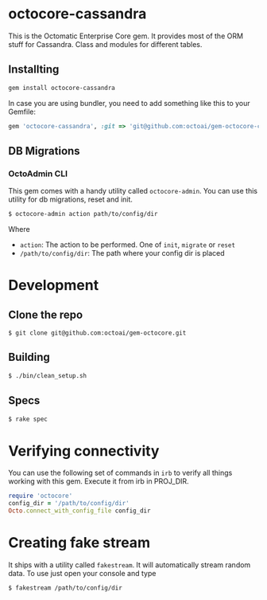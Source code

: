 # octocore-cassandra

This is the Octomatic Enterprise Core gem. It provides most of the ORM stuff for Cassandra. Class and modules for different tables.

## Installting

```bash
gem install octocore-cassandra
```

In case you are using bundler, you need to add something like this to your Gemfile:

```ruby
gem 'octocore-cassandra', :git => 'git@github.com:octoai/gem-octocore-cassandra.git'
```



## DB Migrations

### OctoAdmin CLI

This gem comes with a handy utility called `octocore-admin`. You can use this utility for db migrations, reset and init.

```bash
$ octocore-admin action path/to/config/dir
```

Where

- `action`: The action to be performed. One of `init`, `migrate` or `reset`
- `/path/to/config/dir`: The path where your config dir is placed


# Development

## Clone the repo

`$ git clone git@github.com:octoai/gem-octocore.git`

## Building

```bash
$ ./bin/clean_setup.sh
```

## Specs

```bash
$ rake spec
```

# Verifying connectivity

You can use the following set of commands in `irb` to verify all things working with this gem. Execute it from irb in PROJ_DIR.

```ruby
require 'octocore'
config_dir = '/path/to/config/dir'
Octo.connect_with_config_file config_dir
```

# Creating fake stream

It ships with a utility called `fakestream`. It will automatically stream random data. To use just open your console and type

```bash
$ fakestream /path/to/config/dir
```
